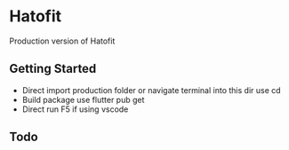 # Hatofit

Production version of Hatofit

## Getting Started

- Direct import production folder or navigate terminal into this dir use cd
- Build package use flutter pub get
- Direct run F5 if using vscode

## Todo

